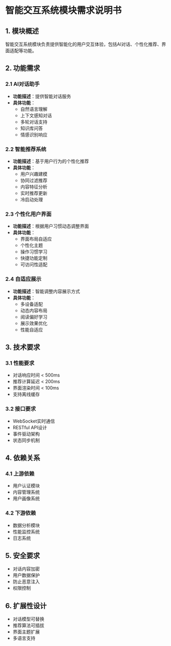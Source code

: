 # 智能交互系统模块需求说明书

## 1. 模块概述
智能交互系统模块负责提供智能化的用户交互体验，包括AI对话、个性化推荐、界面适配等功能。

## 2. 功能需求

### 2.1 AI对话助手
- **功能描述**：提供智能对话服务
- **具体功能**：
  - 自然语言理解
  - 上下文感知对话
  - 多轮对话支持
  - 知识库问答
  - 情感识别响应

### 2.2 智能推荐系统
- **功能描述**：基于用户行为的个性化推荐
- **具体功能**：
  - 用户兴趣建模
  - 协同过滤推荐
  - 内容特征分析
  - 实时推荐更新
  - 冷启动处理

### 2.3 个性化用户界面
- **功能描述**：根据用户习惯动态调整界面
- **具体功能**：
  - 界面布局自适应
  - 个性化主题
  - 操作习惯学习
  - 快捷功能定制
  - 可访问性适配

### 2.4 自适应展示
- **功能描述**：智能调整内容展示方式
- **具体功能**：
  - 多设备适配
  - 动态内容布局
  - 阅读偏好学习
  - 展示效果优化
  - 性能自适应

## 3. 技术要求

### 3.1 性能要求
- 对话响应时间 < 500ms
- 推荐计算延迟 < 200ms
- 界面渲染时间 < 100ms
- 支持离线缓存

### 3.2 接口要求
- WebSocket实时通信
- RESTful API设计
- 事件驱动架构
- 状态同步机制

## 4. 依赖关系

### 4.1 上游依赖
- 用户认证模块
- 内容管理系统
- 用户画像系统

### 4.2 下游依赖
- 数据分析模块
- 性能监控系统
- 日志系统

## 5. 安全要求
- 对话内容加密
- 用户数据保护
- 防止恶意注入
- 权限控制

## 6. 扩展性设计
- 对话模型可替换
- 推荐算法可插拔
- 界面主题扩展
- 多语言支持 